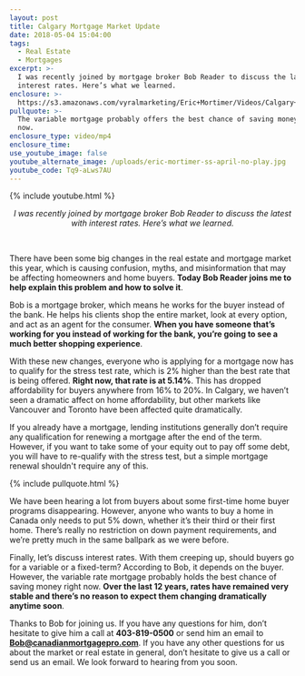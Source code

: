 ```yaml
---
layout: post
title: Calgary Mortgage Market Update
date: 2018-05-04 15:04:00
tags:
  - Real Estate
  - Mortgages
excerpt: >-
  I was recently joined by mortgage broker Bob Reader to discuss the latest with
  interest rates. Here’s what we learned.
enclosure: >-
  https://s3.amazonaws.com/vyralmarketing/Eric+Mortimer/Videos/Calgary+Mortgage+Market+Update.mp4
pullquote: >-
  The variable mortgage probably offers the best chance of saving money right
  now.
enclosure_type: video/mp4
enclosure_time:
use_youtube_image: false
youtube_alternate_image: /uploads/eric-mortimer-ss-april-no-play.jpg
youtube_code: Tq9-aLws7AU
---
```


{% include youtube.html %}

<center><em>I was recently joined by mortgage broker Bob Reader to discuss the latest with interest rates. Here&rsquo;s what we learned.</em></center>

&nbsp;

There have been some big changes in the real estate and mortgage market this year, which is causing confusion, myths, and misinformation that may be affecting homeowners and home buyers. **Today Bob Reader joins me to help explain this problem and how to solve it**.

Bob is a mortgage broker, which means he works for the buyer instead of the bank. He helps his clients shop the entire market, look at every option, and act as an agent for the consumer. **When you have someone that’s working for you instead of working for the bank, you’re going to see a much better shopping experience**.

With these new changes, everyone who is applying for a mortgage now has to qualify for the stress test rate, which is 2% higher than the best rate that is being offered. **Right now, that rate is at 5.14%**. This has dropped affordability for buyers anywhere from 16% to 20%. In Calgary, we haven’t seen a dramatic affect on home affordability, but other markets like Vancouver and Toronto have been affected quite dramatically.

If you already have a mortgage, lending institutions generally don’t require any qualification for renewing a mortgage after the end of the term. However, if you want to take some of your equity out to pay off some debt, you will have to re-qualify with the stress test, but a simple mortgage renewal shouldn't require any of this.

{% include pullquote.html %}

We have been hearing a lot from buyers about some first-time home buyer programs disappearing. However, anyone who wants to buy a home in Canada only needs to put 5% down, whether it’s their third or their first home. There’s really no restriction on down payment requirements, and we’re pretty much in the same ballpark as we were before.

Finally, let’s discuss interest rates. With them creeping up, should buyers go for a variable or a fixed-term? According to Bob, it depends on the buyer. However, the variable rate mortgage probably holds the best chance of saving money right now. **Over the last 12 years, rates have remained very stable and there’s no reason to expect them changing dramatically anytime soon**.

Thanks to Bob for joining us. If you have any questions for him, don’t hesitate to give him a call at **403-819-0500** or send him an email to **Bob@canadianmortgagepro.com**. If you have any other questions for us about the market or real estate in general, don’t hesitate to give us a call or send us an email. We look forward to hearing from you soon.